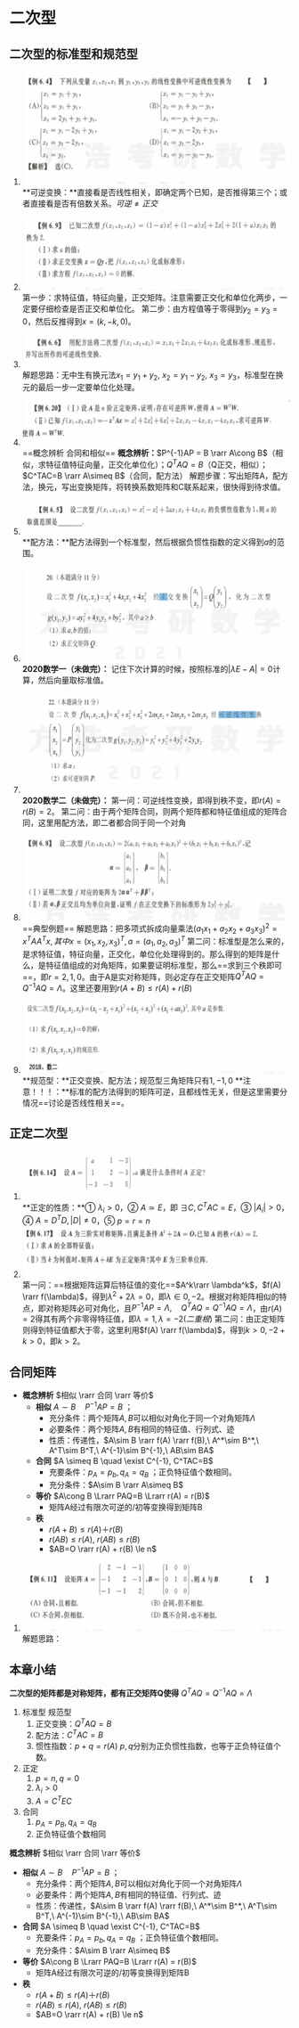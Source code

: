 #  二次型

## 二次型的标准型和规范型

1. ![image-20201125195827078](LA6-二次型.assets/image-20201125195827078.png)
   **可逆变换：**直接看是否线性相关，即确定两个已知，是否推得第三个；或者直接看是否有倍数关系。$可逆\ne 正交$

2. ![image-20201125200110722](LA6-二次型.assets/image-20201125200110722.png)
   第一步：求特征值，特征向量，正交矩阵。注意需要正交化和单位化两步，一定要仔细检查是否正交和单位化。
   第二步：由方程值等于零得到$y_2=y_3=0$，然后反推得到$x=(k,-k,0)$。

3. ![image-20201125201806952](LA6-二次型.assets/image-20201125201806952.png)
   解题思路：无中生有换元法$x_1 = y_1 + y_2, \ x_2 = y_1 - y_2, \ x_3 = y_3$，标准型在换元的最后一步一定要单位化处理。

4. ![image-20201125210608892](LA6-二次型.assets/image-20201125210608892.png)
==概念辨析 合同和相似== **概念辨析：**$P^{-1}AP = B \rarr A\cong B$（相似，求特征值特征向量，正交化单位化）；$Q^TAQ = B$（Q正交，相似）；$C^TAC=B \rarr A\simeq B$（合同，配方法）
   解题步骤：写出矩阵A，配方法，换元，写出变换矩阵，将转换系数矩阵和C联系起来，很快得到待求值。
   
5. ![image-20201125215715827](LA6-二次型.assets/image-20201125215715827.png)
   **配方法：**配方法得到一个标准型，然后根据负惯性指数的定义得到$a$的范围。

6. ![image-20201125220253653](LA6-二次型.assets/image-20201125220253653.png)
   **2020数学一（未做完）：**
记住下次计算的时候，按照标准的$|\lambda E-A| = 0$计算，然后向量取标准值。
   
7. ![image-20201125221418741](LA6-二次型.assets/image-20201125221418741.png)
   **2020数学二（未做完）：**
第一问：可逆线性变换，即得到秩不变，即$r(A) = r(B) = 2$。
   第二问：由于两个矩阵合同，则两个矩阵都和特征值组成的矩阵合同，这里用配方法，即二者都合同于同一个对角 
   
8. ![image-20201125221546774](LA6-二次型.assets/image-20201125221546774.png)
   ==典型例题== 解题思路：把多项式拆成向量乘法$(a_1x_1+a_2x_2+a_3x_3)^2 = x^TAA^Tx, 其中x=(x_1,x_2,x_3)^T, a=(a_1,a_2,a_3)^T$ 
第二问：标准型是怎么来的，是求特征值，特征向量，正交化，单位化处理得到的。那么得到的矩阵是什么，是特征值组成的对角矩阵，如果要证明标准型，那么==求到三个秩即可==，即$r=2,1,0$。由于A是实对称矩阵，则必定存在正交矩阵$Q^TAQ=Q^{-1}AQ=\Lambda$。这里还要用到$r(A+B) \le r(A) + r(B)$ 
   
9. ![image-20201125221617092](LA6-二次型.assets/image-20201125221617092.png)
**规范型：**正交变换、配方法；规范型三角矩阵只有$1,-1,0$
   **注意！！！：**标准的配方法得到的矩阵可逆，且都线性无关，但是这里需要分情况==讨论是否线性相关==。

## 正定二次型

1. ![image-20201125221701620](LA6-二次型.assets/image-20201125221701620.png)
   **正定的性质：**① $\lambda_i > 0$，② $A\simeq E$，即 $\exists C, C^TAC = E$，③ $|A_i|>0$，④ $A=D^TD, |D|\ne 0$，⑤ $p=r=n$ 
2. ![image-20201125221730886](LA6-二次型.assets/image-20201125221730886.png)
   第一问：==根据矩阵运算后特征值的变化==$A^k\rarr \lambda^k$，$f(A) \rarr f(\lambda)$，得到$\lambda^2+2\lambda=0$，即$\lambda \in {0,-2}$。根据对称矩阵相似的特点，即对称矩阵必可对角化，且$P^{-1}AP = \Lambda,\quad Q^TAQ=Q^{-1}AQ=\Lambda$，由$r(A)=2$得其有两个非零得特征值，即$\lambda=1, \lambda=-2(二重根)$ 
   第二问：由正定矩阵则得到特征值都大于零，这里利用$f(A) \rarr f(\lambda)$，得到$k>0, -2+k>0$，即$k>2$。

## 合同矩阵

* **概念辨析** $相似 \rarr 合同 \rarr 等价$ 
  * **相似** $A \sim B \quad P^{-1}AP=B$ ；
    * 充分条件：两个矩阵$A,B$可以相似对角化于同一个对角矩阵$\Lambda$
    * 必要条件：两个矩阵$A,B$有相同的特征值、行列式、迹
    * 性质：传递性，$A\sim B \rarr f(A) \rarr f(B),\ A^*\sim B^*,\ A^T\sim B^T,\ A^{-1}\sim B^{-1},\ AB\sim BA$ 
  * **合同** $A \simeq B \quad \exist C^{-1}, C^TAC=B$ 
    * 充要条件：$p_A=p_b, q_A=q_B$ ；正负特征值个数相同。
    * 充分条件：$A\sim B \rarr A\simeq B$ 
  * **等价** $A\cong B \Lrarr PAQ=B \Lrarr r(A) = r(B)$ 
    * 矩阵A经过有限次可逆的/初等变换得到矩阵B
  * **秩**
    * $r(A+B) \le r(A)＋r(B)$ 
    * $r(AB) \le r(A),\ r(AB) \le r(B)$ 
    * $AB=O \rarr r(A) + r(B) \le n$ 

1. ![image-20201125221821280](LA6-二次型.assets/image-20201125221821280.png)
   解题思路： 

## 本章小结

**二次型的矩阵都是对称矩阵，都有正交矩阵Q使得** $Q^TAQ=Q^{-1}AQ=\Lambda$ 

1. 标准型 规范型
   1. 正交变换：$Q^TAQ= B$ 
   2. 配方法：$C^TAC= B$ 
   3. 惯性指数：$p+q=r(A)$ $p,q$分别为正负惯性指数，也等于正负特征值个数。
2. 正定
   1. $p=n, q=0$ 
   2. $\lambda_i > 0$ 
   3. $A=C^TEC$ 
3. 合同
   1. $p_A=p_B, q_A=q_B$ 
   2. 正负特征值个数相同

**概念辨析** $相似 \rarr 合同 \rarr 等价$ 

* **相似** $A \sim B \quad P^{-1}AP=B$ ；
  * 充分条件：两个矩阵$A,B$可以相似对角化于同一个对角矩阵$\Lambda$
  * 必要条件：两个矩阵$A,B$有相同的特征值、行列式、迹
  * 性质：传递性，$A\sim B \rarr f(A) \rarr f(B),\ A^*\sim B^*,\ A^T\sim B^T,\ A^{-1}\sim B^{-1},\ AB\sim BA$ 
* **合同** $A \simeq B \quad \exist C^{-1}, C^TAC=B$ 
  * 充要条件：$p_A=p_b, q_A=q_B$ ；正负特征值个数相同。
  * 充分条件：$A\sim B \rarr A\simeq B$ 
* **等价** $A\cong B \Lrarr PAQ=B \Lrarr r(A) = r(B)$ 
  * 矩阵A经过有限次可逆的/初等变换得到矩阵B
* **秩**
  * $r(A+B) \le r(A)＋r(B)$ 
  * $r(AB) \le r(A),\ r(AB) \le r(B)$ 
  * $AB=O \rarr r(A) + r(B) \le n$ 
